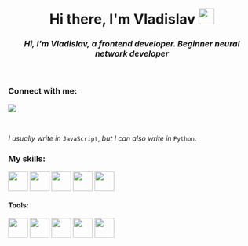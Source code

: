 <h1 align="center">Hi there, I'm <b>Vladislav</b>
<img src="https://github.com/blackcater/blackcater/raw/main/images/Hi.gif" height="32"/></h1>
<h3 align="center"><i>Hi, I'm Vladislav, a frontend developer. Beginner neural network developer</i></h3>
<br>
<h3>Connect with me:</h3>
<p>
  <a href="https://t.me/vlavsa" target="blank"><img align="center" src="#" ></a>
</p>

<br>

*I usually write in* `JavaScript`, *but I can also write in* `Python`.

<h3>My skills:</h3>
<p>
  <img align="center" height="40px" src="https://cdn.jsdelivr.net/gh/devicons/devicon@latest/icons/python/python-original.svg" />
  <img align="center" height="40px" src="https://cdn.jsdelivr.net/gh/devicons/devicon@latest/icons/javascript/javascript-original.svg" />
  <img align="center" height="40px" src="https://cdn.jsdelivr.net/gh/devicons/devicon@latest/icons/html5/html5-original.svg" />
  <img align="center" height="40px" src="https://cdn.jsdelivr.net/gh/devicons/devicon@latest/icons/css3/css3-original.svg" />
  <img align="center" height="40px" src="https://cdn.jsdelivr.net/gh/devicons/devicon@latest/icons/sass/sass-original.svg" />
</p>
<h4>Tools:</h4>
<p>
  <img align="center" height="40px" src="https://cdn.jsdelivr.net/gh/devicons/devicon@latest/icons/express/express-original.svg" />
  <img align="center" height="40px" src="https://cdn.jsdelivr.net/gh/devicons/devicon@latest/icons/react/react-original.svg" />
  <img align="center" height="40px" src="https://cdn.jsdelivr.net/gh/devicons/devicon@latest/icons/sequelize/sequelize-original.svg" />
  <img align="center" height="40px" src="https://cdn.jsdelivr.net/gh/devicons/devicon@latest/icons/linux/linux-original.svg" />
  <img align="center" height="40px" src="https://cdn.jsdelivr.net/gh/devicons/devicon@latest/icons/git/git-original.svg" />
</p>



